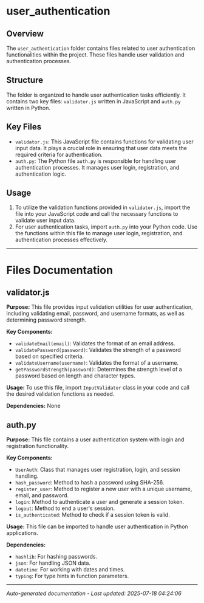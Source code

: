 # user_authentication

## Overview
The `user_authentication` folder contains files related to user authentication functionalities within the project. These files handle user validation and authentication processes.

## Structure
The folder is organized to handle user authentication tasks efficiently. It contains two key files: `validator.js` written in JavaScript and `auth.py` written in Python.

## Key Files
- `validator.js`: This JavaScript file contains functions for validating user input data. It plays a crucial role in ensuring that user data meets the required criteria for authentication.
- `auth.py`: The Python file `auth.py` is responsible for handling user authentication processes. It manages user login, registration, and authentication logic.

## Usage
1. To utilize the validation functions provided in `validator.js`, import the file into your JavaScript code and call the necessary functions to validate user input data.
2. For user authentication tasks, import `auth.py` into your Python code. Use the functions within this file to manage user login, registration, and authentication processes effectively.

---

# Files Documentation

## validator.js

**Purpose:** This file provides input validation utilities for user authentication, including validating email, password, and username formats, as well as determining password strength.

**Key Components:**
- `validateEmail(email)`: Validates the format of an email address.
- `validatePassword(password)`: Validates the strength of a password based on specified criteria.
- `validateUsername(username)`: Validates the format of a username.
- `getPasswordStrength(password)`: Determines the strength level of a password based on length and character types.

**Usage:** To use this file, import `InputValidator` class in your code and call the desired validation functions as needed.

**Dependencies:** None

## auth.py

**Purpose:** This file contains a user authentication system with login and registration functionality.

**Key Components:**
- `UserAuth`: Class that manages user registration, login, and session handling.
- `hash_password`: Method to hash a password using SHA-256.
- `register_user`: Method to register a new user with a unique username, email, and password.
- `login`: Method to authenticate a user and generate a session token.
- `logout`: Method to end a user's session.
- `is_authenticated`: Method to check if a session token is valid.

**Usage:** This file can be imported to handle user authentication in Python applications.

**Dependencies:** 
- `hashlib`: For hashing passwords.
- `json`: For handling JSON data.
- `datetime`: For working with dates and times.
- `typing`: For type hints in function parameters.

---
*Auto-generated documentation - Last updated: 2025-07-18 04:24:06*
